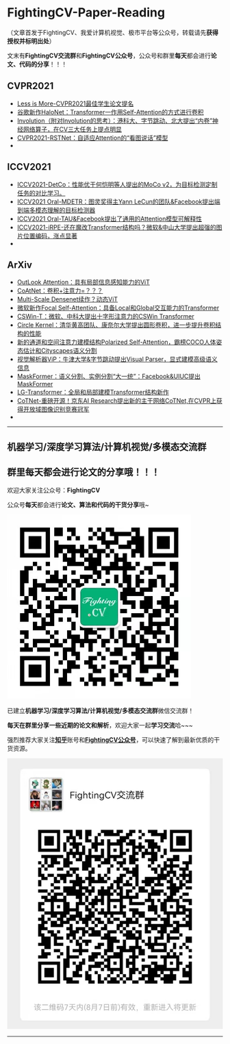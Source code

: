 # FightingCV-Paper-Reading


（文章首发于FightingCV、我爱计算机视觉、极市平台等公众号，转载请先**获得授权并标明出处**）

文末有**FightingCV交流群**和**FightingCV公众号**，公众号和群里**每天**都会进行**论文、代码的分享**！！！



## CVPR2021
- [Less is More-CVPR2021最佳学生论文提名](https://zhuanlan.zhihu.com/p/388824565)
- [谷歌新作HaloNet：Transformer一作用Self-Attention的方式进行卷积](https://zhuanlan.zhihu.com/p/388598744)
- [Involution（附对Involution的思考）：港科大、字节跳动、北大提出“内卷”神经网络算子，在CV三大任务上提点明显](https://zhuanlan.zhihu.com/p/395950242)
- [CVPR2021-RSTNet：自适应Attention的“看图说话”模型](https://zhuanlan.zhihu.com/p/394793465)
- []()


## ICCV2021
- [ICCV2021-DetCo：性能优于何恺明等人提出的MoCo v2，为目标检测定制任务的对比学习。](https://zhuanlan.zhihu.com/p/393202411)
- [ICCV2021 Oral-MDETR：图灵奖得主Yann LeCun的团队&Facebook提出端到端多模态理解的目标检测器](https://zhuanlan.zhihu.com/p/394239659)
- [ICCV2021 Oral-TAU&Facebook提出了通用的Attention模型可解释性](https://zhuanlan.zhihu.com/p/394794493)
- [ICCV2021-iRPE-还在魔改Transformer结构吗？微软&中山大学提出超强的图片位置编码，涨点显著](https://zhuanlan.zhihu.com/p/395766591)
- []()

## ArXiv
- [OutLook Attention：具有局部信息感知能力的ViT](https://zhuanlan.zhihu.com/p/385561050)
- [CoAtNet：卷积+注意力=？？？](https://zhuanlan.zhihu.com/p/385578588)
- [Multi-Scale Densenet续作？动态ViT](https://zhuanlan.zhihu.com/p/386929227)
- [微软新作Focal Self-Attention：具备Local和Global交互能力的Transformer](https://zhuanlan.zhihu.com/p/387693270)
- [CSWin-T：微软、中科大提出十字形注意力的CSWin Transformer](https://zhuanlan.zhihu.com/p/388370370)
- [Circle Kernel：清华黄高团队、康奈尔大学提出圆形卷积，进一步提升卷积结构的性能](https://zhuanlan.zhihu.com/p/389159556)
- [新的通道和空间注意力建模结构Polarized Self-Attention，霸榜COCO人体姿态估计和Cityscapes语义分割](https://zhuanlan.zhihu.com/p/389770482)
- [视觉解析器ViP：牛津大学&字节跳动提出Visual Parser，显式建模高级语义信息](https://zhuanlan.zhihu.com/p/390765725)
- [MaskFormer：语义分割、实例分割“大一统”：Facebook&UIUC提出MaskFormer](https://zhuanlan.zhihu.com/p/392731360)
- [LG-Transformer：全局和局部建模Transformer结构新作](https://zhuanlan.zhihu.com/p/393202842)
- [CoTNet-重磅开源！京东AI Research提出新的主干网络CoTNet,在CVPR上获得开放域图像识别竞赛冠军](https://zhuanlan.zhihu.com/p/394795481)
- []()


***
## **机器学习/深度学习算法/计算机视觉/多模态交流群**

## **群里每天都会进行论文的分享哦！！！**

欢迎大家关注公众号：**FightingCV**

公众号**每天**都会进行**论文、算法和代码的干货分享**哦~

![](./tmpimg/FightingCV.jpg)

已建立**机器学习/深度学习算法/计算机视觉/多模态交流群**微信交流群！

**每天在群里分享一些近期的论文和解析**，欢迎大家一起**学习交流**哈~~~


强烈推荐大家关注[**知乎**](https://www.zhihu.com/people/jason-14-58-38/posts)账号和[**FightingCV公众号**](https://mp.weixin.qq.com/s/sgNw6XFBPcD20Ef3ddfE1w)，可以快速了解到最新优质的干货资源。


![](./tmpimg/wechat.jpg)


***

